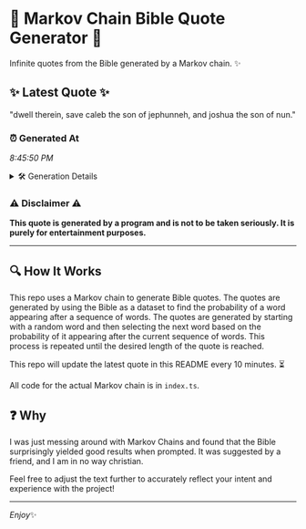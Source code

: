 # 📖 Markov Chain Bible Quote Generator 📖

Infinite quotes from the Bible generated by a Markov chain. ✨

## ✨ Latest Quote ✨
"dwell therein, save caleb the son of jephunneh, and joshua the son of nun."

### ⏰ Generated At
*8:45:50 PM*

<details>
    <summary>🛠️ Generation Details</summary>
    <p>
        <strong>🌱 Seed:</strong> dwell<br>
        <strong>🔄 Iterations:</strong> 13<br>
        <strong>📜 Context History:</strong><br>[ dwell ]: therein,<br>[ dwell, therein, ]: save<br>[ dwell, therein,, save ]: caleb<br>[ dwell, therein,, save, caleb ]: the<br>[ dwell, therein,, save, caleb, the ]: son<br>[ dwell, therein,, save, caleb, the, son ]: of<br>[ therein,, save, caleb, the, son, of ]: jephunneh,<br>[ save, caleb, the, son, of, jephunneh, ]: and<br>[ caleb, the, son, of, jephunneh,, and ]: joshua<br>[ the, son, of, jephunneh,, and, joshua ]: the<br>[ son, of, jephunneh,, and, joshua, the ]: son<br>[ of, jephunneh,, and, joshua, the, son ]: of<br>[ jephunneh,, and, joshua, the, son, of ]: nun.<br>
    </p>
</details>

### ⚠️ Disclaimer ⚠️
**This quote is generated by a program and is not to be taken seriously. It is purely for entertainment purposes.**

---

## 🔍 How It Works

This repo uses a Markov chain to generate Bible quotes. The quotes are generated by using the Bible as a dataset to find the probability of a word appearing after a sequence of words. The quotes are generated by starting with a random word and then selecting the next word based on the probability of it appearing after the current sequence of words. This process is repeated until the desired length of the quote is reached.

This repo will update the latest quote in this README every 10 minutes. ⏳

All code for the actual Markov chain is in `index.ts`.

## ❓ Why

I was just messing around with Markov Chains and found that the Bible surprisingly yielded good results when prompted. 
It was suggested by a friend, and I am in no way christian.

Feel free to adjust the text further to accurately reflect your intent and experience with the project!

---

*Enjoy*✨
